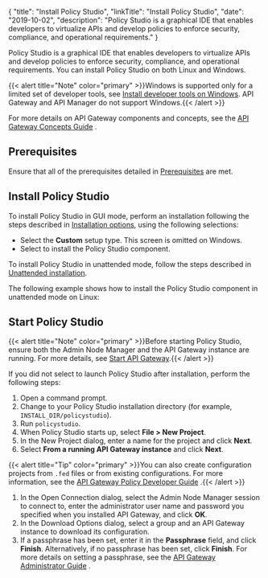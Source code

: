 {
"title": "Install Policy Studio",
"linkTitle": "Install Policy Studio",
"date": "2019-10-02",
"description": "Policy Studio is a graphical IDE that enables developers to virtualize APIs and develop policies to enforce security, compliance, and operational requirements."
}
﻿

Policy Studio is a graphical IDE that enables developers to virtualize APIs and develop policies to enforce security, compliance, and operational requirements.
You can install Policy Studio on both Linux and Windows.

{{< alert title="Note" color="primary" >}}Windows is supported only for a limited set of developer tools, see [Install developer tools on Windows](../../../InstallGuideTopics/install_dev_tools.htm). API Gateway and API Manager do not support Windows.{{< /alert >}}

For more details on API Gateway components and concepts, see the
[API Gateway Concepts Guide](/bundle/APIGateway_77_ConceptsGuide_allOS_en_HTML5)
.

Prerequisites
-------------

Ensure that all of the prerequisites detailed in [Prerequisites](TemplateTopics/prereqs/prereqs_overview.htm#top)
are met.

Install Policy Studio
---------------------

To install Policy Studio in GUI mode, perform an installation following the steps described in [Installation options](installation.htm#top), using the following selections:

-   Select the **Custom**
    setup type.
    This screen is omitted on Windows.
-   Select to install the Policy Studio component.

To install Policy Studio in unattended mode, follow the steps described in [Unattended installation](installation_unattended.htm#Unattend).

The following example shows how to install the Policy Studio component in unattended mode on Linux:

Start Policy Studio
-------------------

{{< alert title="Note" color="primary" >}}Before starting Policy Studio, ensure both the Admin Node Manager and the API Gateway instance are running. For more details, see [Start API Gateway](install_gateway.htm#Start).{{< /alert >}}

If you did not select to launch Policy Studio after installation, perform the following steps:

1.  Open a command prompt.
2.  Change to your Policy Studio installation directory (for example, `INSTALL_DIR/policystudio`).
3.  Run `policystudio`.
4.  When Policy Studio starts up, select **File > New Project**.
5.  In the New Project dialog, enter a name for the project and click **Next**.
6.  Select **From a running API Gateway instance** and click **Next**.

{{< alert title="Tip" color="primary" >}}You can also create configuration projects from `.fed` files or from existing configurations. For more information, see the
[API Gateway Policy Developer Guide](/bundle/APIGateway_77_PolicyDevGuide_allOS_en_HTML5/)
.{{< /alert >}}

1.  In the Open Connection dialog, select the Admin Node Manager session to connect to, enter the administrator user name and password you specified when you installed API Gateway, and click **OK**.
2.  In the Download Options dialog, select a group and an API Gateway instance to download its configuration.
3.  If a passphrase has been set, enter it in the **Passphrase** field, and click **Finish**. Alternatively, if no passphrase has been set, click **Finish**. For more details on setting a passphrase, see the
    [API Gateway Administrator Guide](/bundle/APIGateway_77_AdministratorGuide_allOS_en_HTML5/)
    .

